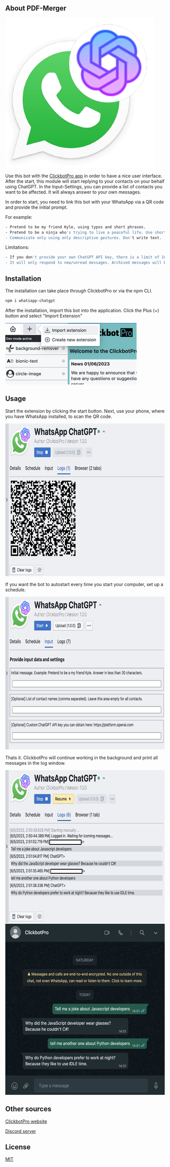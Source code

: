 ## About PDF-Merger

<img src="icon.png" />

Use this bot with the [ClickbotPro app](https://clickbot.pro) in order to have a nice user interface. 
After the start, this module will start replying to your contacts on your behalf using ChatGPT.
In the Input-Settings, you can provide a list of contacts you want to be affected. It will always answer to your own messages.

In order to start, you need to link this bot with your WhatsApp via a QR code and provide the initial prompt.

For example:
```bash
- Pretend to be my friend Kyle, using typos and short phrases.
- Pretend to be a ninja who's trying to live a peaceful life. Use short answers. Stay in character forever.
- Communicate only using only descriptive gestures. Don't write text.
```

Limitations:
```bash
- If you don't provide your own ChatGPT API key, there is a limit of 100 messages per day.
- It will only respond to new/unread messages. Archived messages will be ignored.
```

## Installation

The installation can take place through ClickbotPro or via the npm CLI.

```bash
npm i whatsapp-chatgpt
```

After the installation, import this bot into the application. Click the Plus (+) button and select "Import Extension"

<img src="public/importExtension.png" width="415" height="194" />

## Usage

Start the extension by clicking the start button. Next, use your phone, where you have WhatsApp installed, to scan the QR code.

<img src="screenshot_1.jpg" width="716" height="481"/>

If you want the bot to autostart every time you start your computer, set up a schedule.

<img src="screenshot_2.jpg" width="716" height="481"/>

Thats it. ClickbotPro will continue working in the background and print all messages in the log window.

<img src="screenshot_3.jpg" width="716" height="481"/>

<img src="screenshot_4.jpg" width="586" height="539"/>

## Other sources

[ClickbotPro website](https://clickbot.pro)

[Discord server](https://discord.gg/CNh88zDTPh)

## License

[MIT](https://choosealicense.com/licenses/mit/)